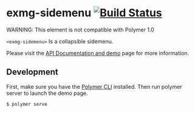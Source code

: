 exmg-sidemenu [![Build Status](https://travis-ci.org/ExmgElements/exmg-sidemenu.svg?branch=master)](https://travis-ci.org/ExmgElements/exmg-sidemenu)
================

WARNING: This element is not compatible with Polymer 1.0

`<exmg-sidemenu>` Is a collapsible sidemenu.

Please visit the [API Documentation and demo](http://ExmgElements.github.io/exmg-sidemenu/) page for more information.

## Development

First, make sure you have the [Polymer CLI](https://www.npmjs.com/package/polymer-cli) installed. Then run polymer server to launch the demo page.

```
$ polymer serve
```
